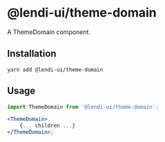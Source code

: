 # @lendi-ui/theme-domain

A ThemeDomain component.

## Installation

```
yarn add @lendi-ui/theme-domain
```

## Usage

```jsx
import ThemeDomain from '@lendi-ui/theme-domain';

<ThemeDomain>
    {... children ...}
</ThemeDomain>;
```
